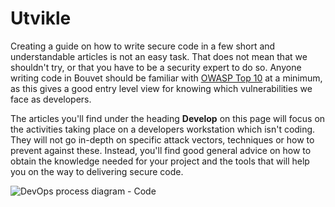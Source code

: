 # Utvikle

<div className="row category-into">
    <div className="column">
        <p>
            Creating a guide on how to write secure code in a few short and understandable articles is not an easy task. That does not mean that we shouldn't try, or that you have to be a security expert to do so. Anyone writing code in Bouvet should be familiar with <a href="https://owasp.org/www-project-top-ten/">OWASP Top 10</a> at a minimum, as this gives a good entry level view for knowing which vulnerabilities we face as developers. 
        </p>
        <p>
            The articles you'll find under the heading <b>Develop</b> on this page will focus on the activities taking place on a developers workstation which isn't coding. They will not go in-depth on specific attack vectors, techniques or how to prevent against these. Instead, you'll find good general advice on how to obtain the knowledge needed for your project and the tools that will help you on the way to delivering secure code. 
        </p>
    </div>
    <div className="column">
        <img alt="DevOps process diagram - Code" src="/img/devops_code.svg"/>
    </div>
</div>

